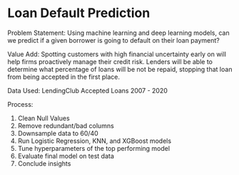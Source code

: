 # Loan Default Prediction

Problem Statement:
Using machine learning and deep learning models, can we predict if a given borrower is going to default on their loan payment?

Value Add:
Spotting customers with high financial uncertainty early on will help firms proactively manage their credit risk. Lenders will be able to determine what percentage of loans will be not be repaid, stopping that loan from being accepted in the first place.

Data Used:
LendingClub Accepted Loans 2007 - 2020

Process:
1. Clean Null Values
2. Remove redundant/bad columns
3. Downsample data to 60/40
4. Run Logistic Regression, KNN, and XGBoost models
5. Tune hyperparameters of the top performing model
5. Evaluate final model on test data
6. Conclude insights